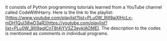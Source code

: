 It consists of Python programming tutorials learned from a YouTube channel called CodeWithHarry. Here is the link to the playlist: [https://www.youtube.com/playlist?list=PLu0W_9lII9aiXlHcLx-mDH1Qul38wD3aR](https://youtube.com/playlist?list=PLu0W_9lII9agICnT8t4iYVSZ3eykIAOME). The description to the codes is mentioned as comments in individual programs.
